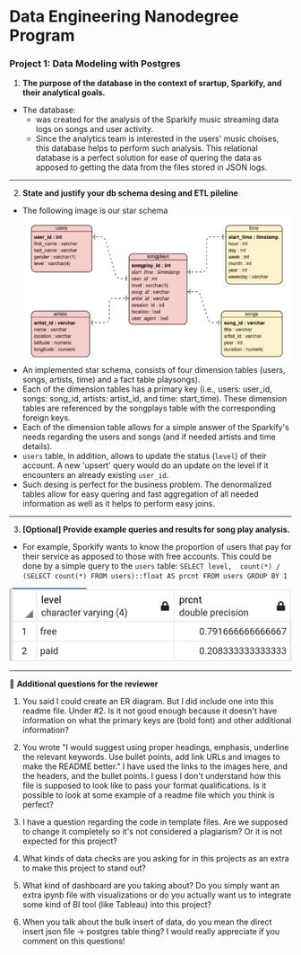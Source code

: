 <h1>Data Engineering Nanodegree Program</h1>
<h3>Project 1: Data Modeling with Postgres</h3>

1. **The purpose of the database in the context of srartup, Sparkify, and their analytical goals.**
* The database:
    * was created for the analysis of the Sparkify music streaming data logs on songs and user activity.
    * Since the analytics team is interested in the users' music choises, this database helps to perform such analysis. This relational database is a perfect solution for ease of quering the data as apposed to getting the data from the files stored in JSON logs.

***

2. **State and justify your db schema desing and ETL pileline**
* The following image is our star schema
![Star Schema](images/star_schema.png)
* An implemented star schema, consists of four dimension tables (users, songs, artists, time) and a fact table playsongs). 
* Each of the dimension tables has a primary key (i.e., users: user_id, songs: song_id, artists: artist_id, and time: start_time). These dimension tables are referenced by the songplays table with the corresponding foreign keys. 
* Each of the dimension table allows for a simple answer of the Sparkify's needs regarding the users and songs (and if needed artists and time details).
* `users` table, in addition, allows to update the status (`level`) of their account. A new 'upsert' query would do an update on the level if it encounters an already existing `user_id`.
* Such desing is perfect for the business problem. The denormalized tables allow for easy quering and fast aggregation of all needed information as well as it helps to perform easy joins. 

***

3. **[Optional] Provide example queries and results for song play analysis.**
* For example, Sporkify wants to know the proportion of users that pay for their service as apposed to those with free accounts. This could be done by a simple query to the `users` table:
`SELECT level, 
        count(*) / (SELECT count(*) FROM users)::float AS prcnt
 FROM users
 GROUP BY 1`
 
![level percent](images/level_prcnt.png)
<br>
___

:bell: **Additional questions for the reviewer**
1) You said I could create an ER diagram. But I did include one into this readme file. Under #2. Is it not good enough because it doesn't have information on what the primary keys are (bold font) and other additional information? 
2) You wrote "I would suggest using proper headings, emphasis, underline the relevant keywords. Use bullet points, add link URLs and images to make the README better." 
I have used the links to the images here, and the headers, and the bullet points. I guess I don't understand how this file is supposed to look like to pass your format qualifications. Is it possible to look at some example of a readme file which you think is perfect? 

4) I have a question regarding the code in template files. Are we supposed to change it completely so it's not considered a plagiarism? Or it is not expected for this project?
5) What kinds of data checks are you asking for in this projects as an extra to make this project to stand out?
6) What kind of dashboard are you taking about? Do you simply want an extra ipynb file with visualizations or do you actually want us to integrate some kind of BI tool (like Tableau) into this project?
7) When you talk about the bulk insert of data, do you mean the direct insert json file -> postgres table thing?
I would really appreciate if you comment on this questions!
